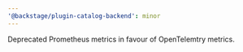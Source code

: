 ```yaml
---
'@backstage/plugin-catalog-backend': minor
---
```


Deprecated Prometheus metrics in favour of OpenTelemtry metrics.

